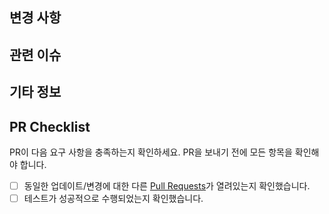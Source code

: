 <!-- 모든 PR이 반영되는 것이 아니니 양해 부탁드립니다. -->

## 변경 사항
<!-- 변경되는 사항과 작성한 코드에 대한 이유를 자세히 설명해주세요. -->


## 관련 이슈
<!-- 해당하는 이슈가 존재할 경우, 이슈번호 또는 이슈에 대한 링크를 추가하세요: #(Isuue Number) -->


## 기타 정보
<!-- 추가적으로 전달하고 싶은 정보가 있다면 여기에 적어주세요. -->


## PR Checklist
PR이 다음 요구 사항을 충족하는지 확인하세요. PR을 보내기 전에 모든 항목을 확인해야 합니다.

<!-- 괄호 안에 "x"를 입력해서 해당 내용을 확인했음을 체크합니다: [x] -->

- [ ] 동일한 업데이트/변경에 대한 다른 [Pull Requests](https://github.com/gnuboard/g6/pulls)가 열려있는지 확인했습니다.
- [ ] 테스트가 성공적으로 수행되었는지 확인했습니다.